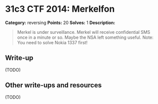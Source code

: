 # 31c3 CTF 2014: Merkelfon

**Category:** reversing
**Points:** 20
**Solves:** 1
**Description:**


> Merkel is under surveillance. Merkel will receive confidential SMS once in a minute or so. Maybe the NSA left something useful.
> Note: You need to solve Nokia 1337 first!

## Write-up

(TODO)

## Other write-ups and resources

(TODO)
